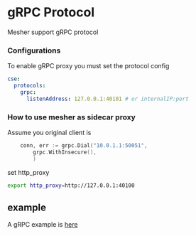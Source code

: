 # gRPC Protocol

Mesher support gRPC protocol

### Configurations
To enable gRPC proxy you must set the protocol config 
```yaml
cse:
  protocols:
    grpc:
      listenAddress: 127.0.0.1:40101 # or internalIP:port
```

### How to use mesher as sidecar proxy
Assume you original client is 
```go
	conn, err := grpc.Dial("10.0.1.1:50051",
		grpc.WithInsecure(),
		)
```
set http_proxy
```bash
export http_proxy=http://127.0.0.1:40100
```


## example
A gRPC example is [here](https://github.com/go-mesh/mesher-examples/tree/master/protocol/grpc-go)
